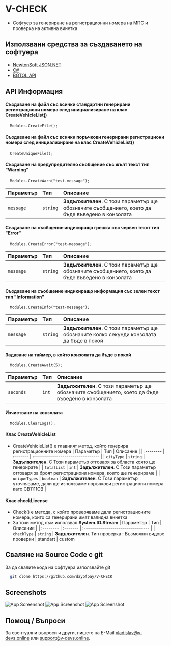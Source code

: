 
# V-CHECK

* Софтуер за генериране на регистрационни номера на МПС и проверка на активна винетка


## Използвани средства за създаването на софтуера

 - [NewtonSoft JSON.NET](https://www.newtonsoft.com/json)
 - [C#](https://learn.microsoft.com/en-us/dotnet/csharp/)
 - [BGTOL API](https://check.bgtoll.bg/#/)


## API Информация
#### Създаване на файл със всички стандартни генерирани регистрациони номера след инициализиране на клас CreateVehicleList()

```http
  Modules.CreateFile();

```


#### Създаване на файл със всички поръчкови генерирани регистрациони номера след инициализиране на клас CreateVehicleList()

```http
  CreateUniqueFile();
```
#### Създаване на предупредително съобщение със жълт текст тип "Warning"

```http
  Modules.CreateWarn("test-message");
```
| Параметър | Тип     | Описание                       |
| :-------- | :------- | :-------------------------------- |
| `message`      | `string` | **Задължителен**. С този параметър ще обозначите съобщението, което да бъде въведено в конзолата |


#### Създаване на съобщение индикиращо грешка със червен текст тип "Error"

```http
  Modules.CreateError("test-message");
```
| Параметър | Тип     | Описание                       |
| :-------- | :------- | :-------------------------------- |
| `message`      | `string` | **Задължителен**. С този параметър ще обозначите съобщението, което да бъде въведено в конзолата |

#### Създаване на съобщение индикиращо информация със зелен текст тип "Information"

```http
  Modules.CreateInfo("test-message");
```
| Параметър | Тип     | Описание                       |
| :-------- | :------- | :-------------------------------- |
| `message`      | `string` | **Задължителен**. С този параметър ще обозначите колко секунди конзолата да бъде в покой |


#### Задаване на таймер, в който конзолата да бъде в покой

```http
  Modules.CreateAwait(5);
```
| Параметър | Тип     | Описание                       |
| :-------- | :------- | :-------------------------------- |
| `seconds`      | `int` | **Задължителен**. С този параметър ще обозначите съобщението, което да бъде въведено в конзолата |

#### Изчистване на конзолата

```http
  Modules.ClearLogs();
```



#### Клас CreateVehicleList
* CreateVehicleList() е главният метод, който генерира регистрационните номера
| Параметър | Тип     | Описание                       |
| :-------- | :------- | :-------------------------------- |
| `cityType`      | `string` | **Задължителен**. С Този параметър отговаря за областа която ще генерирате |
| `totalList`      | `int` | **Задължителен**. С Този параметър отговаря за броят регистрациони номера, които ще генерираме |
| `uniqueTypes`      | `boolean` | **Задължителен**. С Този параметър уточняваме, дали ще използваме поръчкови регистрациони номера като СВ1111СВ |

#### Клас checkLicense
* Check() е метода, с който проверяваме дали регистрационите номера, които са генерирани имат валидна винетка
* За този метод съм използвал **System.IO.Stream**
| Параметър | Тип     | Описание                       | 
| :-------- | :------- | :-------------------------------- | 
| `checkType`      | `string` | **Задължителен**. Тип проверка :  Възможни видове проверки  | standart | custom





## Сваляне на Source Code с git

За да свалите кода на софтуера използвайте git

```bash
  git clone https://github.com/dayofpay/V-CHECK
```


## Screenshots
![App Screenshot](https://media.discordapp.net/attachments/798641136716611614/1027731063398744084/unknown.png)
![App Screenshot](https://media.discordapp.net/attachments/798641136716611614/1027731222333497345/unknown.png)
![App Screenshot](https://media.discordapp.net/attachments/798641136716611614/1027731389401026611/unknown.png?width=1256&height=676)

## Помощ / Въпроси

За евентуални въпроси и други, пишете на E-Mail vladislav@v-devs.online или support@v-devs.online.

